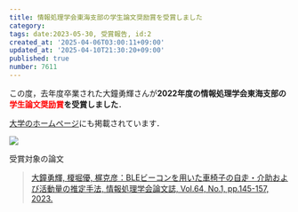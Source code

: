 ```yaml
---
title: 情報処理学会東海支部の学生論文奨励賞を受賞しました
category:
tags: date:2023-05-30, 受賞報告, id:2
created_at: '2025-04-06T03:00:11+09:00'
updated_at: '2025-04-10T21:30:20+09:00'
published: true
number: 7611
---
```




この度，去年度卒業された大鐘勇輝さんが**2022年度の情報処理学会東海支部の<span style="color:red;">学生論文奨励賞</span>を受賞しました**．

[大学のホームページ](https://www.ait.ac.jp/news/detail/0007184.html)にも掲載されています．

<img src="https://img.esa.io/uploads/production/attachments/13979/2025/04/06/148142/c65612ab-8424-440d-804f-0dc443895c6d.webp"  /><br>

受賞対象の論文
> [大鐘勇輝, 榎堀優, 梶克彦：BLEビーコンを用いた車椅子の自走・介助および活動量の推定手法, 情報処理学会論文誌, Vol.64, No.1, pp.145-157, 2023.](https://ipsj.ixsq.nii.ac.jp/ej/?action=pages_view_main&active_action=repository_view_main_item_detail&item_id=223528&item_no=1&page_id=13&block_id=8)

